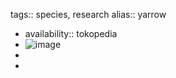 tags:: species, research
alias:: yarrow

- availability:: tokopedia
- ![image](https://peach-geographical-bat-397.mypinata.cloud/ipfs/QmNuwMidq4Libu98AQBVj65LNjpNbJZtJ6bLyRJYQjtruD)
-
-